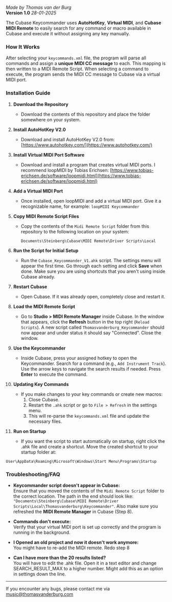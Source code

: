 

_Made by Thomas van der Burg_  
**Version 1.0** _28-01-2025_

The Cubase Keycommander uses **AutoHotKey**, **Virtual MIDI**, and **Cubase MIDI Remote** to easily search for any command or macro available in Cubase and execute it without assigning any key manually.

### **How It Works**

After selecting your `keycommands.xml` file, the program will parse all commands and assign a **unique MIDI CC message** to each. This mapping is then written to a MIDI Remote Script. When selecting a command to execute, the program sends the MIDI CC message to Cubase via a virtual MIDI port.

### **Installation Guide**

1. **Download the Repository**
    
    - Download the contents of this repository and place the folder somewhere on your system.
2. **Install AutoHotKey V2.0**
    
    - Download and install AutoHotKey V2.0 from: [https://www.autohotkey.com/](https://www.autohotkey.com/)
3. **Install Virtual MIDI Port Software**
    
    - Download and install a program that creates virtual MIDI ports. I recommend loopMIDI by Tobias Erichsen: [https://www.tobias-erichsen.de/software/loopmidi.html](https://www.tobias-erichsen.de/software/loopmidi.html)
4. **Add a Virtual MIDI Port**
    
    - Once installed, open loopMIDI and add a virtual MIDI port. Give it a recognizable name, for example: `loopMIDI Keycommander`
5. **Copy MIDI Remote Script Files**
    
    - Copy the contents of the `Midi Remote Script` folder from this repository to the following location on your system:
        
        ```
        Documents\Steinberg\Cubase\MIDI Remote\Driver Scripts\Local
        ```
        
6. **Run the Script for Initial Setup**
    
    - Run the `Cubase_Keycommander_V1.ahk` script. The settings menu will appear the first time. Go through each setting and click **Save** when done. Make sure you are using shortcuts that you aren't using inside Cubase already.
7. **Restart Cubase**
    
    - Open Cubase. If it was already open, completely close and restart it.
8. **Load the MIDI Remote Script**
    
    - Go to **Studio > MIDI Remote Manager** inside Cubase. In the window that appears, click the **Refresh** button in the top right (`Reload Scripts`). A new script called `Thomasvanderburg_Keycommander` should now appear and under status it should say "Connected". Close the window.
9. **Use the Keycommander**
    
    - Inside Cubase, press your assigned hotkey to open the Keycommander. Search for a command (e.g., `Add Instrument Track`). Use the arrow keys to navigate the search results if needed. Press **Enter** to execute the command.
10. **Updating Key Commands**
    
    - If you make changes to your key commands or create new macros:
        1. Close Cubase.
        2. Restart the `.ahk` script or go to `File > Refresh` in the settings menu.
        3. This will re-parse the `keycommands.xml` file and update the necessary files.
11.  **Run on Startup**
	 - If you want the script to start automatically on startup, right click the .ahk file and create a shortcut. Move the created shortcut to your startup folder at:

	User\AppData\Roaming\Microsoft\Windows\Start Menu\Programs\Startup


### **Troubleshooting/FAQ**

- **Keycommander script doesn't appear in Cubase:**  
    Ensure that you moved the contents of the `Midi Remote Script` folder to the correct location. The path in the end should look like: 
    ```"Documents\Steinberg\Cubase\MIDI Remote\Driver Scripts\Local\Thomasvanderburg\Keycommander"```. 
    Also make sure you refreshed the **MIDI Remote Manager** in Cubase (Step 8).
    
- **Commands don't execute:**  
    Verify that your virtual MIDI port is set up correctly and the program is running in the background.
    
- **I Opened an old project and now it doesn't work anymore:**  
	You might have to re-add the MIDI remote. Redo step 8
    
- **Can I have more than the 20 results listed?**  
	You will have to edit the .ahk file. Open it in a text editor and change SEARCH_RESULT_MAX to a higher number. Might add this as an option in settings down the line.
    
---

If you encounter any bugs, please contact me via music@thomasvanderburg.com